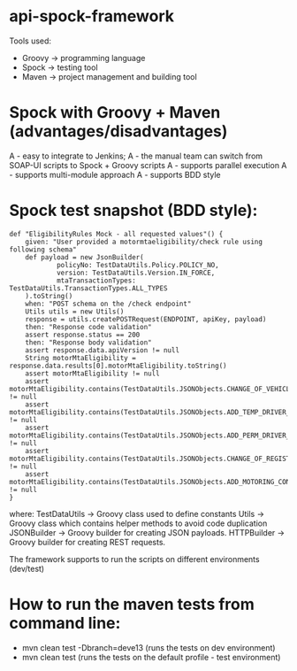 # api-spock-framework

Tools used:
- Groovy -> programming language
- Spock -> testing tool
- Maven -> project management and building tool

# Spock with Groovy + Maven (advantages/disadvantages)
A - easy to integrate to Jenkins;
A - the manual team can switch from SOAP-UI scripts to Spock + Groovy scripts 
A - supports parallel execution
A - supports multi-module approach
A - supports BDD style

# Spock test snapshot (BDD style):
```
def "EligibilityRules Mock - all requested values"() {
    given: "User provided a motormtaeligibility/check rule using following schema"
    def payload = new JsonBuilder(
            policyNo: TestDataUtils.Policy.POLICY_NO,
            version: TestDataUtils.Version.IN_FORCE,
            mtaTransactionTypes: TestDataUtils.TransactionTypes.ALL_TYPES
    ).toString()
    when: "POST schema on the /check endpoint"
    Utils utils = new Utils()
    response = utils.createPOSTRequest(ENDPOINT, apiKey, payload)
    then: "Response code validation"
    assert response.status == 200
    then: "Response body validation"
    assert response.data.apiVersion != null
    String motorMtaEligibility = response.data.results[0].motorMtaEligibility.toString()
    assert motorMtaEligibility != null
    assert motorMtaEligibility.contains(TestDataUtils.JSONObjects.CHANGE_OF_VEHICLE_ALLOWED) != null
    assert motorMtaEligibility.contains(TestDataUtils.JSONObjects.ADD_TEMP_DRIVER_ALLOWED) != null
    assert motorMtaEligibility.contains(TestDataUtils.JSONObjects.ADD_PERM_DRIVER_ALLOWED) != null
    assert motorMtaEligibility.contains(TestDataUtils.JSONObjects.CHANGE_OF_REGISTRATION_ALLOWED) != null
    assert motorMtaEligibility.contains(TestDataUtils.JSONObjects.ADD_MOTORING_CONVICTION_ALLOWED) != null
}
```
where: 
TestDataUtils -> Groovy class used to define constants 
Utils -> Groovy class which contains helper methods to avoid code duplication
JSONBuilder -> Groovy builder for creating JSON payloads.
HTTPBuilder -> Groovy builder for creating REST requests.

The framework supports to run the scripts on different environments (dev/test)

# How to run the maven tests from command line: 
- mvn clean test -Dbranch=deve13 (runs the tests on dev environment)
- mvn clean test (runs the tests on the default profile - test environment)
